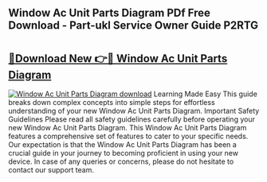 ## Window Ac Unit Parts Diagram PDf Free Download - Part-ukl Service Owner Guide P2RTG

# <h2><a href="http://dfhuch.blite.top/?on=Window+Ac+Unit+Parts+Diagram">🔗Download New 👉🔴 Window Ac Unit Parts Diagram</a></h2>

[![Window Ac Unit Parts Diagram download](https://i.imgur.com/lujVjoI.png)](http://dfhuch.blite.top/?on=Window+Ac+Unit+Parts+Diagram)
Learning Made Easy This guide breaks down complex concepts into simple steps for effortless understanding of your new Window Ac Unit Parts Diagram. Important Safety Guidelines Please read all safety guidelines carefully before operating your new Window Ac Unit Parts Diagram. This Window Ac Unit Parts Diagram features a comprehensive set of features to cater to your specific needs. Our expectation is that the Window Ac Unit Parts Diagram has been a crucial guide in your journey to becoming proficient in using your new device. In case of any queries or concerns, please do not hesitate to contact our support team.
